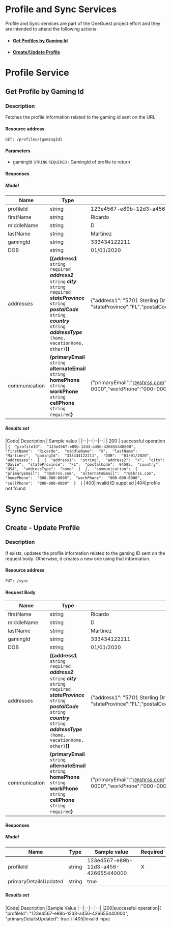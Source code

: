 # Profile and Sync Services

Profile and Sync services are part of the OneGuest project effort and they are intended to attend the following actions:

- #### [Get Profiles by Gaming Id](#get-profile-by-gaming-id)
- #### [Create/Update Profile](#create---update-profile)

# Profile Service
## Get Profile by Gaming Id
### Description
Fetches the profile information related to the gaming id sent on the URL
#### Resource address

    GET: /profiles/{gamingId}

#### Parameters

 - gamingId `STRING` `REQUIRED` : GamingId of profile to return

#### Responses

##### Model

|Name| Type| Sample value | Required
|--|--|--|--|
| profileId | string  | 123e4567-e89b-12d3-a456-426655440000 | X 
|firstName|string |Ricardo| X
| middleName | string | D | 
|lastName|string|Martinez|X
|gamingId|string|333434122211|
|DOB|string|01/01/2020|
|addresses|**[{address1** `string`  `required`  _**address2**_  `string`  _**city**_  `string`  `required`  _**stateProvince**_  `string`  _**postalCode**_  `string`  _**country**_  `string`  _**addressType**_  `(home, vacationHome, other)`**}]**|{"address1": "5701 Sterling Dr", "address2": "2nd floor", "city":"Davie", "stateProvince":"FL","postalCode":"94595","country":"USA","addressType":"vacationHome"}]
|communication|**{primaryEmail** `string` **alternateEmail** `string` **homePhone** `string` **workPhone** `string` **cellPhone** `string` `required`**}**|{"primaryEmail":"r@shrss.com","alternateEmail":"s@shrss.com","homePhone":"000-000-0000","workPhone":"000-000-0000","cellPhone":"000-000-0000"}|

##### Results set
|Code| Description  | Sample value |
|--|--|--|--|
| 200 | successful operation  | `{  "profileId":  "123e4567-e89b-12d3-a456-426655440000",  "firstName":  "Ricardo",  "middleName":  "X",  "lastName":  "Martinez",  "gamingId":  "333434122211",  "DOB":  "01/01/2020",  "addresses":  [  {  "address1":  "string",  "address2":  "x",  "city":  "Davie",  "stateProvince":  "FL",  "postalCode":  94595,  "country":  "USA",  "addressType":  "home"  }  ],  "communication":  {  "primaryEmail":  "r@shrss.com",  "alternateEmail":  "r@shrss.com",  "homePhone":  "000-000-0000",  "workPhone":  "000-000-0000",  "cellPhone":  "000-000-0000"  }  }` 
|400|invalid ID supplied
|404|profile not found

# Sync Service
## Create - Update Profile
### Description
If exists, updates the profile information related to the gaming ID sent on the request body. Otherwise, it creates a new one using that information.
#### Resource address

    PUT: /sync

#### Request Body

|Name| Type| Sample value | Required
|--|--|--|--|
|firstName|string |Ricardo| X
| middleName | string | D | 
|lastName|string|Martinez|X
|gamingId|string|333434122211|
|DOB|string|01/01/2020|
|addresses|**[{address1** `string`  `required`  _**address2**_  `string`  _**city**_  `string`  `required`  _**stateProvince**_  `string`  _**postalCode**_  `string`  _**country**_  `string`  _**addressType**_  `(home, vacationHome, other)`**}]**|{"address1": "5701 Sterling Dr", "address2": "2nd floor", "city":"Davie", "stateProvince":"FL","postalCode":"94595","country":"USA","addressType":"vacationHome"}]
|communication|**{primaryEmail** `string` **alternateEmail** `string` **homePhone** `string` **workPhone** `string` **cellPhone** `string` `required`**}**|{"primaryEmail":"r@shrss.com","alternateEmail":"s@shrss.com","homePhone":"000-000-0000","workPhone":"000-000-0000","cellPhone":"000-000-0000"}|

#### Responses
##### Model
|Name| Type| Sample value | Required
|--|--|--|--|
| profileId | string  | 123e4567-e89b-12d3-a456-426655440000 | X 
|primaryDetailsUpdated|string |true| 

##### Results set
|Code| Description  |Sample Value
|--|--|--|--|
|200|successful operation|{  "profileId":  "123e4567-e89b-12d3-a456-426655440000",  "primaryDetailsUpdated":  true  }
|405|Invalid input
